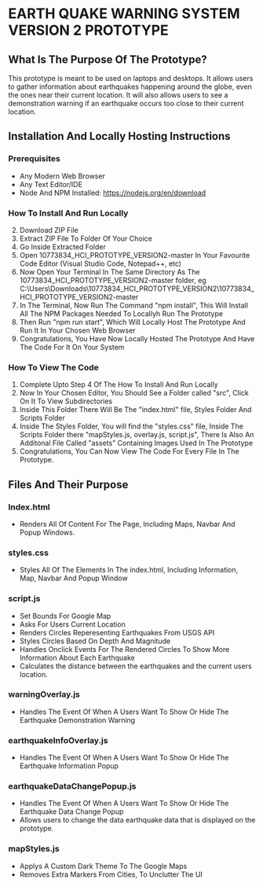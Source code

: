 # EARTH QUAKE WARNING SYSTEM VERSION 2 PROTOTYPE

## What Is The Purpose Of The Prototype?
This prototype is meant to be used on laptops and desktops. It allows users to gather information about earthquakes happening around the globe, even the ones near their current location. It will also allows users to see a demonstration warning if an earthquake occurs too close to their current location. 

## Installation And Locally Hosting Instructions

### Prerequisites  
- Any Modern Web Browser
- Any Text Editor/IDE
- Node And NPM Installed: https://nodejs.org/en/download

### How To Install And Run Locally

2. Download ZIP File
2. Extract ZIP File To Folder Of Your Choice
3. Go Inside Extracted Folder
4. Open 10773834_HCI_PROTOTYPE_VERSION2-master In Your Favourite Code Editor (Visual Studio Code, Notepad++, etc)
5. Now Open Your Terminal In The Same Directory As The 10773834_HCI_PROTOTYPE_VERSION2-master folder, eg C:\Users\Downloads\10773834_HCI_PROTOTYPE_VERSION2\10773834_HCI_PROTOTYPE_VERSION2-master
6. In The Terminal, Now Run The Command "npm install", This Will Install All The NPM Packages Needed To Locallyh Run The Prototype
7. Then Run "npm run start", Which Will Locally Host The Prototype And Run It In Your Chosen Web Browser
8. Congratulations, You Have Now Locally Hosted The Prototype And Have The Code For It On Your System

### How To View The Code
1. Complete Upto Step 4 Of The How To Install And Run Locally
2. Now In Your Chosen Editor, You Should See a Folder called "src", Click On It To View Subdirectories
3. Inside This Folder There Will Be The "index.html" file, Styles Folder And Scripts Folder
4. Inside The Styles Folder, You will find the "styles.css" file, Inside The Scripts Folder there "mapStyles.js, overlay.js, script.js", There Is Also An Additonal File Called "assets" Containing Images Used In The Prototype
5. Congratulations, You Can Now View The Code For Every File In The Prototype.

## Files And Their Purpose

### Index.html
 
- Renders All Of Content For The Page, Including Maps, Navbar And Popup Windows.

### styles.css
 
- Styles All Of The Elements In The index.html, Including Information, Map, Navbar And Popup Window

### script.js
 
- Set Bounds For Google Map
- Asks For Users Current Location
- Renders Circles Reperesenting Earthquakes From USGS API
- Styles Circles Based On Depth And Magnitude
- Handles Onclick Events For The Rendered Circles To Show More Information About Each Earthquake
- Calculates the distance between the earthquakes and the current users location. 

### warningOverlay.js
 
- Handles The Event Of When A Users Want To Show Or Hide The Earthquake Demonstration Warning

### earthquakeInfoOverlay.js
 
- Handles The Event Of When A Users Want To Show Or Hide The Earthquake Information Popup

### earthquakeDataChangePopup.js
 
- Handles The Event Of When A Users Want To Show Or Hide The Earthquake Data Change Popup
- Allows users to change the data earthquake data that is displayed on the prototype. 

### mapStyles.js
 
- Applys A Custom Dark Theme To The Google Maps
- Removes Extra Markers From Cities, To Unclutter The UI
